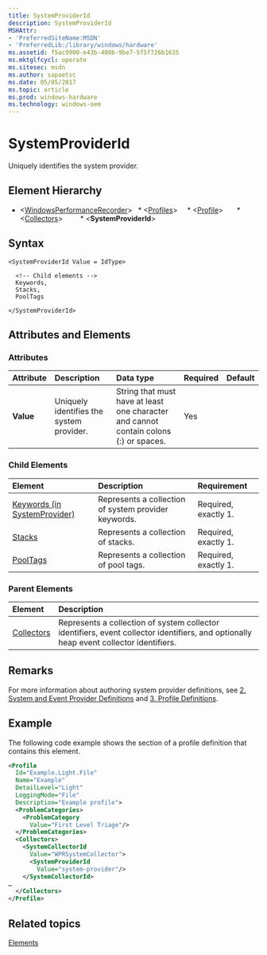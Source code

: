 ```yaml
---
title: SystemProviderId
description: SystemProviderId
MSHAttr:
- 'PreferredSiteName:MSDN'
- 'PreferredLib:/library/windows/hardware'
ms.assetid: f5ac9900-e43b-480b-9be7-5f5f726b1635
ms.mktglfcycl: operate
ms.sitesec: msdn
ms.author: sapaetsc
ms.date: 05/05/2017
ms.topic: article
ms.prod: windows-hardware
ms.technology: windows-oem
---
```



# SystemProviderId

Uniquely identifies the system provider.


## Element Hierarchy

* \<[WindowsPerformanceRecorder](windowsperformancerecorder.md)\>
  * \<[Profiles](profiles.md)\>
    * \<[Profile](profile-wpr.md)\>
      * \<[Collectors](collectors.md)\>
        * \<**SystemProviderId**\>


## Syntax

```
<SystemProviderId Value = IdType>

  <!-- Child elements -->
  Keywords,
  Stacks,
  PoolTags

</SystemProviderId>
```


## Attributes and Elements


### Attributes

| Attribute | Description                              | Data type                                                                             | Required | Default |
| :-------- | :--------------------------------------- | :------------------------------------------------------------------------------------ | :------- | :------ |
| **Value** | Uniquely identifies the system provider. | String that must have at least one character and cannot contain colons (:) or spaces. | Yes      |         |


### Child Elements

| Element                                                         | Description                                          | Requirement          |
| :-------------------------------------------------------------- | :--------------------------------------------------- | :------------------- |
| [Keywords (in SystemProvider)](keywords--in-systemprovider-.md) | Represents a collection of system provider keywords. | Required, exactly 1. |
| [Stacks](stacks.md)                                             | Represents a collection of stacks.                   | Required, exactly 1. |
| [PoolTags](pooltags.md)                                         | Represents a collection of pool tags.                | Required, exactly 1. |


### Parent Elements

| Element                     | Description                                                                                                                            |
| :-------------------------- | :------------------------------------------------------------------------------------------------------------------------------------- |
| [Collectors](collectors.md) | Represents a collection of system collector identifiers, event collector identifiers, and optionally heap event collector identifiers. |


## Remarks

For more information about authoring system provider definitions, see [2. System and Event Provider Definitions](2-system-and-event-provider-definitions.md) and [3. Profile Definitions](3-profile-definitions.md).


## Example

The following code example shows the section of a profile definition that contains this element.

```xml
<Profile
  Id="Example.Light.File"
  Name="Example"
  DetailLevel="Light"
  LoggingMode="File"
  Description="Example profile">
  <ProblemCategories> 
    <ProblemCategory
      Value="First Level Triage"/>
  </ProblemCategories> 
  <Collectors>
    <SystemCollectorId
      Value="WPRSystemCollector">
      <SystemProviderId
        Value="system-provider"/>
    </SystemCollectorId>
…
  </Collectors>
</Profile>
```


## Related topics

[Elements](elements.md)

